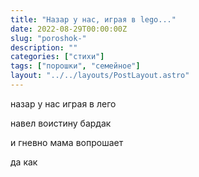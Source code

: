 ```yaml
---
title: "Назар у нас, играя в lego..."
date: 2022-08-29T00:00:00Z
slug: "poroshok-"
description: ""
categories: ["стихи"]
tags: ["порошки", "семейное"]
layout: "../../layouts/PostLayout.astro"
---
```


назар у нас играя в лего

навел воистину бардак

и гневно мама вопрошает

да как
